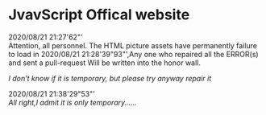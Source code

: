 # JvavScript Offical website  
  
2020/08/21 21:27'62"'  
Attention, all personnel. The HTML picture assets have permanently failure to load in 2020/08/21 21:28'39"93"',Any one who repaired all the ERROR(s) and sent a pull-request Will be written into the honor wall.  
  
*I don’t know if it is temporary, but please try anyway repair it*  
  
2020/08/21 21:38'29"53"'  
*All right,I admit it is only temporary......*  
  
